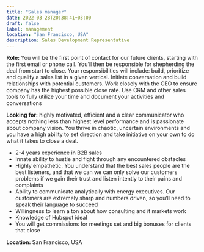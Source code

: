 ```yaml
---
title: "Sales manager"
date: 2022-03-28T20:38:41+03:00
draft: false
label: management
location: "San Francisco, USA"
description: Sales Development Representative
---
```


**Role:** You will be the first point of contact for our future clients, starting with 
the first email or phone call. You’ll then be responsible for shepherding the deal 
from start to close. Your responsibilities will include: build, prioritize and 
qualify a sales list in a given vertical. Initiate conversation and build 
relationships with potential customers. Work closely with the CEO to ensure 
company has the highest possible close rate. Use CRM and other sales tools 
to fully utilize your time and document your activities and conversations

**Looking for:** highly motivated, efficient and a clear communicator who accepts 
nothing less than highest level performance and is passionate about company vision. 
You thrive in chaotic, uncertain environments and you have a high ability 
to set direction and take initiative on your own to do what it takes to close a deal.

- 2-4 years experience in B2B sales
- Innate ability to hustle and fight through any encountered obstacles
- Highly empathetic. You understand that the best sales people are the best listeners, 
  and that we can we can only solve our customers problems if we gain their trust and 
  listen intently to their pains and complaints
- Ability to communicate analytically with energy executives. 
  Our customers are extremely sharp and numbers driven, so you’ll 
  need to speak their language to succeed
- Willingness to learn a ton about how consulting and it markets work
- Knowledge of Hubspot ideal
- You will get commissions for meetings set and big bonuses for clients that close

**Location:** San Francisco, USA
